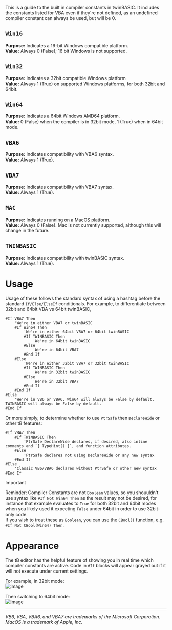 This is a guide to the built in compiler constants in twinBASIC. It includes the constants listed for VBA even if they're not defined, as an undefined compiler constant can always be used, but will be 0.


## `Win16`

**Purpose:** Indicates a 16-bit Windows compatible platform.\
**Value:** Always 0 (False); 16 bit Windows is not supported.

## `Win32` 

**Purpose:** Indicates a 32bit compatible Windows platform\
**Value:** Always 1 (True) on supported Windows platforms, for both 32bit and 64bit.

## `Win64`

**Purpose:** Indicates a 64bit Windows AMD64 platform.\
**Value:** 0 (False) when the compiler is in 32bit mode, 1 (True) when in 64bit mode.

## `VBA6`

**Purpose:** Indicates compatibility with VBA6 syntax.\
**Value:** Always 1 (True).

## `VBA7`

**Purpose:** Indicates compatibility with VBA7 syntax.\
**Value:** Always 1 (True).

## `MAC`
**Purpose:** Indicates running on a MacOS platform.\
**Value:** Always 0 (False). Mac is not currently supported, although this will change in the future.

## `TWINBASIC`

**Purpose:** Indicates compatibility with twinBASIC syntax.\
**Value:** Always 1 (True).


# Usage

Usage of these follows the standard syntax of using a hashtag before the standard `If/Else/ElseIf` conditionals. For example, to differentiate between 32bit and 64bit VBA vs 64bit twinBASIC, 

```vb6
#If VBA7 Then
    'We're in either VBA7 or twinBASIC
    #If Win64 Then
        'We're in either 64bit VBA7 or 64bit twinBASIC
        #If TWINBASIC Then
            'We're in 64bit twinBASIC
        #Else
            'We're in 64bit VBA7
        #End If
    #Else
        'We're in either 32bit VBA7 or 32bit twinBASIC
        #If TWINBASIC Then
            'We're in 32bit twinBASIC
        #Else
            'We're in 32bit VBA7
        #End If
    #End If
#Else
    'We're in VB6 or VBA6. Win64 will always be False by default. TWINBASIC will always be False by default.
#End If
```

Or more simply, to determine whether to use `PtrSafe` then `DeclareWide` or other tB features:

```vb6
#If VBA7 Then
    #If TWINBASIC Then
        'PtrSafe DeclareWide declares, if desired, also inline comments and `[ TypeHint() ]`, and function attributes.
    #Else
        'PtrSafe declares not using DeclareWide or any new syntax
    #End If
#Else
    'Classic VB6/VBA6 declares without PtrSafe or other new syntax
#End If
```

>[!IMPORTANT]
>Reminder: Compiler Constants are not `Boolean` values, so you shouuldn't use syntax like `#If Not Win64 Then` as the result may not be desired, for instance that example evaluates to `True` for both 32bit and 64bit modes when you likely used it expecting `False` under 64bit in order to use 32bit-only code.\
If you wish to treat these as `Boolean`, you can use the `CBool()` function, e.g. `#If Not CBool(Win64) Then`.

# Appearance

The tB editor has the helpful feature of showing you in real time which compiler constants are active. Code in `#If` blocks will appear grayed out if it will not execute under current settings.

For example, in 32bit mode:\
![image](https://i.imgur.com/oHpCiV1.png)

Then switching to 64bit mode:\
![image](https://i.imgur.com/TYizrRW.png)


---
*VB6, VBA, VBA6, and VBA7 are trademarks of the Microsoft Corporation.*\
*MacOS is a trademark of Apple, Inc.*
